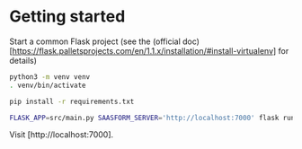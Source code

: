 # Getting started

Start a common Flask project (see the (official doc)[https://flask.palletsprojects.com/en/1.1.x/installation/#install-virtualenv] for details)

```bash
python3 -m venv venv
. venv/bin/activate

pip install -r requirements.txt

FLASK_APP=src/main.py SAASFORM_SERVER='http://localhost:7000' flask run
```

Visit [http://localhost:7000].